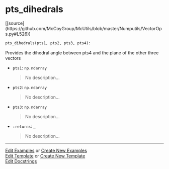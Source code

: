 # <a id="McUtils.Numputils.VectorOps.pts_dihedrals">pts_dihedrals</a>
<div class="docs-source-link" markdown="1">
[[source](https://github.com/McCoyGroup/McUtils/blob/master/Numputils/VectorOps.py#L526)]
</div>

```python
pts_dihedrals(pts1, pts2, pts3, pts4): 
```
Provides the dihedral angle between pts4 and the plane of the other three vectors
- `pts1`: `np.ndarray`
    >No description...
- `pts2`: `np.ndarray`
    >No description...
- `pts3`: `np.ndarray`
    >No description...
- `:returns`: `_`
    >No description... 



___

[Edit Examples](https://github.com/McCoyGroup/McUtils/edit/gh-pages/ci/examples/McUtils/Numputils/VectorOps/pts_dihedrals.md) or 
[Create New Examples](https://github.com/McCoyGroup/McUtils/new/gh-pages/?filename=ci/examples/McUtils/Numputils/VectorOps/pts_dihedrals.md) <br/>
[Edit Template](https://github.com/McCoyGroup/McUtils/edit/gh-pages/ci/docs/McUtils/Numputils/VectorOps/pts_dihedrals.md) or 
[Create New Template](https://github.com/McCoyGroup/McUtils/new/gh-pages/?filename=ci/docs/templates/McUtils/Numputils/VectorOps/pts_dihedrals.md) <br/>
[Edit Docstrings](https://github.com/McCoyGroup/McUtils/edit/master/Numputils/VectorOps.py#L526?message=Update%20Docs)